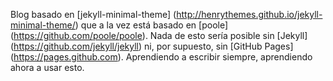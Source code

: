 Blog basado en [jekyll-minimal-theme] (http://henrythemes.github.io/jekyll-minimal-theme/) que a la vez está basado en [poole] (https://github.com/poole/poole). Nada de esto sería posible sin [Jekyll] (https://github.com/jekyll/jekyll) ni, por supuesto, sin [GitHub Pages] (https://pages.github.com). Aprendiendo a escribir siempre, aprendiendo ahora a usar esto.
